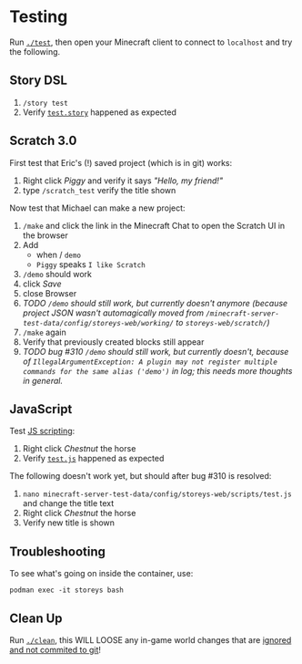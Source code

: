 # Testing

Run [`./test`](../test), then open your Minecraft client to connect to `localhost` and try the following.

## Story DSL

1. `/story test`
1. Verify [`test.story`](../minecraft-server-test-data/config/storeys-web/stories/test.story) happened as expected

## Scratch 3.0

First test that Eric's (!) saved project (which is in git) works:

1. Right click _Piggy_ and verify it says _"Hello, my friend!"_
1. type `/scratch_test` verify the title shown

Now test that Michael can make a new project:

1. `/make` and click the link in the Minecraft Chat to open the Scratch UI in the browser
1. Add
   * when / `demo`
   * `Piggy` speaks `I like Scratch`
1. `/demo` should work
1. click _Save_
1. close Browser
1. _TODO `/demo` should still work, but currently doesn't anymore (because project JSON wasn't automagically moved from `/minecraft-server-test-data/config/storeys-web/working/` to `storeys-web/scratch/`)_
1. `/make` again
1. Verify that previously created blocks still appear
1. _TODO bug #310 `/demo` should still work, but currently doesn't, because of `IllegalArgumentException: A plugin may not register multiple commands for the same alias ('demo')` in log; this needs more thoughts in general._

## JavaScript

Test [JS scripting](../scratch3-server/README.md#third-scripting-option):

1. Right click _Chestnut_ the horse
1. Verify [`test.js`](../minecraft-server-test-data/config/storeys-web/scripts/test.js) happened as expected

The following doesn't work yet, but should after bug #310 is resolved:

1. `nano minecraft-server-test-data/config/storeys-web/scripts/test.js` and change the title text
1. Right click _Chestnut_ the horse
1. Verify new title is shown

## Troubleshooting

To see what's going on inside the container, use:

    podman exec -it storeys bash

## Clean Up

Run [`./clean`](../clean), this WILL LOOSE any in-game world changes
that are [ignored and not commited to git](../minecraft-server-test-data/.gitignore)!
